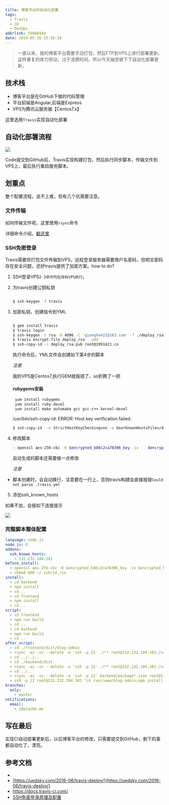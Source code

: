 ```yaml
---
title: 博客平台的自动化部署
tags:
  - Travis
  - CD
  - DevOps
abbrlink: f688844a
date: 2019-05-26 15:56:18
---
```

> 一直以来，我的博客平台需要手动打包，然后FTP到VPS上进行部署更新。这样重复的体力劳动，过于浪费时间，所以今天抽空做下下自动化部署更新。

## 技术栈
- 博客平台是在GitHub下做的代码管理
- 平台前端是Angular,后端是Express
- VPS为腾讯云服务器【Centos7.x】

这里选用`Travis`实现自动化部署

## 自动化部署流程
 
![](https://static.1991421.cn/2019-05-26-133146.png)

Code提交到GitHub后，Travis实现构建打包，然后执行同步脚本，传输文件到VPS上，最后执行重启服务脚本。

## 划重点

整个配置流程，说不上难，但有几个坑需要注意。

### 文件传输
 如何传输文件呢，这里使用`rsync`命令
 
详细命令介绍，[戳这里](http://man.linuxde.net/rsync)


### SSH免密登录 
Travis需要将打包文件传输到VPS，远程登录服务器需要用户名密码，但明文密码存在安全问题，还好travis提供了加密方案。how to do?

1. SSH登录VPS`2-3命令均在目标VPS执行`，
2. 为travis创建公钥私钥

	```bash
   
	$ ssh-keygen -f travis
	
	```
3. 加密私钥，创建指令到YML

	```bash
   
	$ gem install travis
   	$ travis login                        
    $ ssh-keygen -t rsa -b 4096 -C 'qianghe421@163.com' -f ./deploy_rsa
    $ travis encrypt-file deploy_rsa --add
    $ ssh-copy-id -i deploy_rsa.pub root@1991421.cn

   
	```
	执行命令后，YML文件会创建如下第4步的脚本

	*注意*

	我的VPS是Centos7,执行GEM就报错了，so折腾了一把

	####  rubygems安装

	```bash
     yum install rubygems
     yum install ruby-devel
     yum install make automake gcc gcc-c++ kernel-devel
	```

    /usr/bin/ssh-copy-id: ERROR: Host key verification failed.



    ```bash
    $ ssh-copy-id  -o StrictHostKeyChecking=no -o UserKnownHostsFile=/dev/null  -i /var/www/blog/alanhg.github.io/deploy_rsa.pub root@1991421.cn
    ```

4. 修改脚本

    ```bash
	- openssl aes-256-cbc -K $encrypted_b86c2ca78306_key -iv 	$encrypted_b86c2ca78306_iv -in .travis/travis.enc -out 	~/.ssh/id_rsa -d

    ```
    自动生成的脚本还需要做一点修改

    *注意*

- 脚本创建时，会自动换行，注意要在一行上，否则travis构建会直接报错`Could not parse .travis.yml`

5.  添加ssh_known_hosts

如果不加，会报如下连接提示

![](https://static.1991421.cn/blog/2018-05-08-030501.png)

### 完整脚本整体配置

```yml
language: node_js
node_js: 8
addons:
  ssh_known_hosts:
    - 132.232.104.101
before_install:
  - openssl aes-256-cbc -K $encrypted_b86c2ca78306_key -iv $encrypted_b86c2ca78306_iv -in .travis/travis.enc -out ~/.ssh/id_rsa -d
  - chmod 600 ~/.ssh/id_rsa
install:
  - cd backend
  - npm install
  - cd ..
  - cd frontend
  - npm install
  - cd ..
script:
  - cd frontend
  - npm run build
  - cd ..
  - cd backend
  - npm run build
  - cd ..
after_script:
  - cd ./frontend/dist/blog-admin
  - rsync -az -vv --delete -e 'ssh -p 22' ./** root@132.232.104.101:/var/www/blog-admin/dist
  - cd ../../..
  - cd ./backend/dist
  - rsync -az -vv --delete -e 'ssh -p 22' ./** root@132.232.104.101:/var/www/blog-admin
  - cd ../..
  - rsync -az -vv --delete -e 'ssh -p 22' backend/package*.json root@132.232.104.101:/var/www/blog-admin
  - ssh -p 22 root@132.232.104.101 "cd /var/www/blog-admin;npm install --production;pm2 restart blog-admin"
branches:
  only:
    - master
notifications:
  email:
    - i@alanhe.me

```
## 写在最后
实现CI自动部署更新后，以后博客平台的修改，只需要提交到GitHub，剩下的事都自动化了，漂亮。

## 参考文档
- [](https://juejin.im/post/5c6e8327518825620a7f2389)
- [https://uedsky.com/2016-06/travis-deploy/](https://uedsky.com/2016-06/travis-deploy/)
- https://docs.travis-ci.com/
- [SSH免密登录原理及配置](https://my.oschina.net/binxin/blog/651565)


